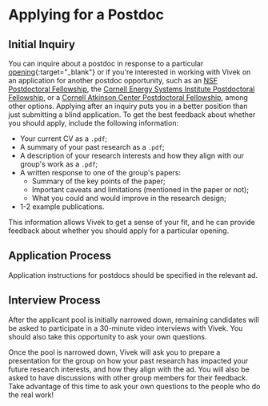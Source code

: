 # Applying for a Postdoc

## Initial Inquiry

You can inquire about a postdoc in response to a particular [opening](https://srikrishnan-lab.github.com/join/){:target="_blank"} or if you're interested in working with Vivek on an application for another postdoc opportunity, such as an [NSF Postdoctoral Fellowship](https://beta.nsf.gov/funding/opportunities?f%5B0%5D=student_educator_eligibility:postdoc), the [Cornell Energy Systems Institute Postdoctoral Fellowship](https://energy.cornell.edu/index.php/research/postdoctoral-research-fellowship-program), or a [Cornell Atkinson Center Postdoctoral Fellowship](https://atkinson.cornell.edu/grants/postdocs/postdoctoral-fellowships/), among other options. Applying after an inquiry puts you in a better position than just submitting a blind application. To get the best feedback about whether you should apply, include the following information:

* Your current CV as a `.pdf`;
* A summary of your past research as a `.pdf`;
* A description of your research interests and how they align with our group's work as a `.pdf`;
* A written response to one of the group's papers:
    * Summary of the key points of the paper;
    * Important caveats and limitations (mentioned in the paper or not);
    * What you could and would improve in the research design;
* 1-2 example publications.

This information allows Vivek to get a sense of your fit, and he can provide feedback about whether you should apply for a particular opening.

## Application Process

Application instructions for postdocs should be specified in the relevant ad.

## Interview Process

After the applicant pool is initially narrowed down, remaining candidates will be asked to participate in a 30-minute video interviews with Vivek. You should also take this opportunity to ask your own questions.

Once the pool is narrowed down, Vivek will ask you to prepare a presentation for the group on how your past research has impacted your future research interests, and how they align with the ad. You will also be asked to have discussions with other group members for their feedback. Take advantage of this time to ask your own questions to the people who do the real work!
